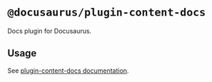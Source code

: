 # `@docusaurus/plugin-content-docs`

Docs plugin for Docusaurus.

## Usage

See [plugin-content-docs documentation](https://docusaurus.io/docs/api/plugins/@docusaurus/plugin-content-docs).